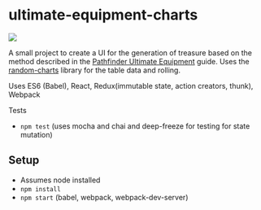 # ultimate-equipment-charts

[<img src="https://travis-ci.org/shaefer/ultimate-equipment-charts.svg?branch=master">](https://travis-ci.org/shaefer/ultimate-equipment-charts)

A small project to create a UI for the generation of treasure based on the method described in the
[Pathfinder Ultimate Equipment](http://paizo.com/pathfinderRPG/prd/ultimateEquipment/appendix.html)
guide. Uses the [random-charts](https://github.com/shaefer/random-charts) library for the table
data and rolling.

Uses ES6 (Babel), React, Redux(immutable state, action creators, thunk), Webpack

Tests
* <code>npm test</code> (uses mocha and chai and deep-freeze for testing for state mutation)

## Setup
* Assumes node installed
* <code>npm install</code>
* <code>npm start</code> (babel, webpack, webpack-dev-server)

